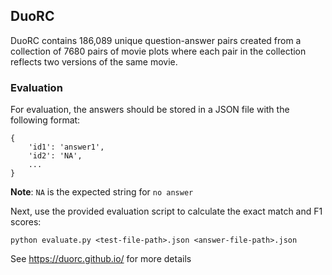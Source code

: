 ## DuoRC
DuoRC contains 186,089 unique question-answer pairs created from a collection of 7680 pairs of movie plots where each pair in the collection reflects two versions of the same movie.

### Evaluation
For evaluation, the answers should be stored in a JSON file with the following format:
```
{
    'id1': 'answer1',
    'id2': 'NA',
    ...
}
```
**Note**: `NA` is the expected string for `no answer`

Next, use the provided evaluation script to calculate the exact match and F1 scores:
```
python evaluate.py <test-file-path>.json <answer-file-path>.json
```

See https://duorc.github.io/ for more details
